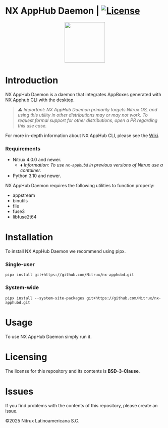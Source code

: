 # NX AppHub Daemon | [![License](https://img.shields.io/badge/License-BSD_3--Clause-blue.svg)](https://opensource.org/licenses/BSD-3-Clause)

<p align="center">
  <img width="128" height="128" src="https://raw.githubusercontent.com/Nitrux/luv-icon-theme/refs/heads/master/Luv/mimetypes/64/application-x-iso9660-appimage.svg">
</p>

# Introduction

NX AppHub Daemon is a daemon that integrates AppBoxes generated with NX Apphub CLI with the desktop.

> _⚠️ Important: NX AppHub Daemon primarily targets Nitrux OS, and using this utility in other distributions may or may not work. To request formal support for other distributions, open a PR regarding this use case._

For more in-depth information about NX AppHub CLI, please see the [Wiki](https://github.com/Nitrux/nx-apphub/wiki).

### Requirements

- Nitrux 4.0.0 and newer.
    - _♦ Information: To use `nx-apphubd` in previous versions of Nitrux use a container._
- Python 3.10 and newer.

NX AppHub Daemon requires the following utilities to function properly:

- appstream
- binutils
- file
- fuse3
- libfuse2t64

# Installation

To install NX AppHub Daemon we recommend using pipx.

### Single-user

```
pipx install git+https://github.com/Nitrux/nx-apphubd.git
```


### System-wide

```
pipx install --system-site-packages git+https://github.com/Nitrux/nx-apphubd.git
```

# Usage

To use NX AppHub Daemon simply run it.


# Licensing

The license for this repository and its contents is **BSD-3-Clause**.

# Issues

If you find problems with the contents of this repository, please create an issue.

©2025 Nitrux Latinoamericana S.C.
